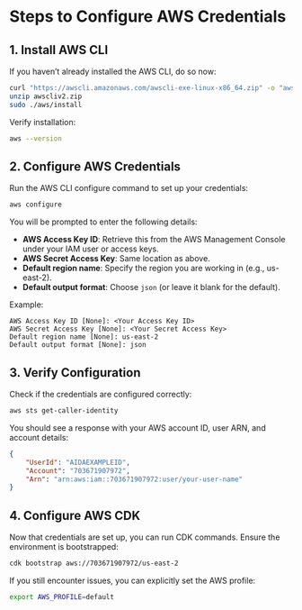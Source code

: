 # Steps to Configure AWS Credentials

## 1. Install AWS CLI

If you haven’t already installed the AWS CLI, do so now:

```bash
curl "https://awscli.amazonaws.com/awscli-exe-linux-x86_64.zip" -o "awscliv2.zip"
unzip awscliv2.zip
sudo ./aws/install
```

Verify installation:

```bash
aws --version
```

## 2. Configure AWS Credentials

Run the AWS CLI configure command to set up your credentials:

```bash
aws configure
```

You will be prompted to enter the following details:

- **AWS Access Key ID**: Retrieve this from the AWS Management Console under your IAM user or access keys.
- **AWS Secret Access Key**: Same location as above.
- **Default region name**: Specify the region you are working in (e.g., us-east-2).
- **Default output format**: Choose `json` (or leave it blank for the default).

Example:

```plaintext
AWS Access Key ID [None]: <Your Access Key ID>
AWS Secret Access Key [None]: <Your Secret Access Key>
Default region name [None]: us-east-2
Default output format [None]: json
```

## 3. Verify Configuration

Check if the credentials are configured correctly:

```bash
aws sts get-caller-identity
```

You should see a response with your AWS account ID, user ARN, and account details:

```json
{
    "UserId": "AIDAEXAMPLEID",
    "Account": "703671907972",
    "Arn": "arn:aws:iam::703671907972:user/your-user-name"
}
```

## 4. Configure AWS CDK

Now that credentials are set up, you can run CDK commands. Ensure the environment is bootstrapped:

```bash
cdk bootstrap aws://703671907972/us-east-2
```

If you still encounter issues, you can explicitly set the AWS profile:

```bash
export AWS_PROFILE=default
```
